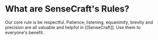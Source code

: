 # What are SenseCraft's Rules?

Our core rule is be respectful. Patience, listening, equanimity, brevity and precision are all valuable and helpful in [[SenseCraft]]. Use them to everyone's benefit.

